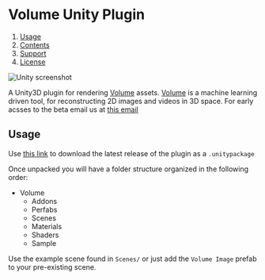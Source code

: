 # Volume Unity Plugin

1. [Usage](#usage)
1. [Contents](#contents)
1. [Support](#support)
1. [License](#license)

![Unity screenshot](https://github.com/Volume-GL/Volume-Unity-Plugin/blob/master/Docs/unity.png)

A Unity3D plugin for rendering [Volume](https://volume.gl) assets. [Volume](https://volume.gl) is a machine learning driven tool, for reconstructing 2D images and videos in 3D space. For early acsses to the beta email us at [this email](hello@volume.gl)

## Usage

Use [this link](https://github.com/Volume-GL/Volume-Unity-Plugin/releases) to download the latest release of the plugin as a ```.unitypackage```

Once unpacked you will have a folder structure organized in the following order:
- Volume
  - Addons
  - Perfabs
  - Scenes
  - Materials
  - Shaders
  - Sample

Use the example scene found in ```Scenes/``` or just add the ```Volume Image``` prefab to your pre-existing scene.
